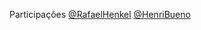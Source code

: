 Participações [@RafaelHenkel](https://github.com/RafaelHenkel)  [@HenriBueno](https://github.com/HenriBueno)
